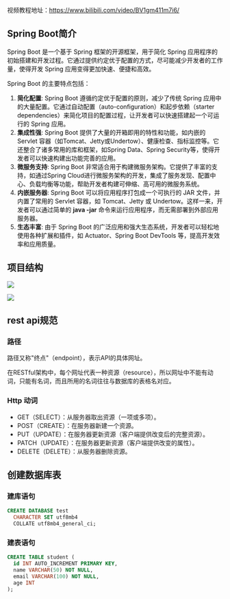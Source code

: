 视频教程地址：https://www.bilibili.com/video/BV1gm411m7i6/

## Spring Boot简介
<font style="color:rgb(13, 13, 13);">Spring Boot 是一个基于 Spring 框架的开源框架，用于简化 Spring 应用程序的初始搭建和开发过程。它通过提供约定优于配置的方式，尽可能减少开发者的工作量，使得开发 Spring 应用变得更加快速、便捷和高效。</font>

<font style="color:rgb(13, 13, 13);"></font>

<font style="color:rgb(13, 13, 13);">Spring Boot 的主要特点包括：</font>

1. **简化配置**<font style="color:rgb(13, 13, 13);">: Spring Boot 遵循约定优于配置的原则，减少了传统 Spring 应用中的大量配置。它通过自动配置（auto-configuration）和起步依赖（starter dependencies）来简化项目的配置过程，让开发者可以快速搭建起一个可运行的 Spring 应用。</font>
2. **集成性强**<font style="color:rgb(13, 13, 13);">: Spring Boot 提供了大量的开箱即用的特性和功能，如内嵌的 Servlet 容器（如Tomcat、Jetty或Undertow）、健康检查、指标监控等。它还整合了诸多常用的库和框架，如Spring Data、Spring Security等，使得开发者可以快速构建出功能完善的应用。</font>
3. **微服务支持**<font style="color:rgb(13, 13, 13);">: Spring Boot 非常适合用于构建微服务架构。它提供了丰富的支持，如通过Spring Cloud进行微服务架构的开发，集成了服务发现、配置中心、负载均衡等功能，帮助开发者构建可伸缩、高可用的微服务系统。</font>
4. **内嵌服务器**<font style="color:rgb(13, 13, 13);">: Spring Boot 可以将应用程序打包成一个可执行的 JAR 文件，并内置了常用的 Servlet 容器，如 Tomcat、Jetty 或 Undertow。这样一来，开发者可以通过简单的 </font>**java -jar**<font style="color:rgb(13, 13, 13);"> 命令来运行应用程序，而无需部署到外部应用服务器。</font>
5. **生态丰富**<font style="color:rgb(13, 13, 13);">: 由于 Spring Boot 的广泛应用和强大生态系统，开发者可以轻松地使用各种扩展和插件，如 Actuator、Spring Boot DevTools 等，提高开发效率和应用质量。</font>



## 项目结构
![](https://cdn.nlark.com/yuque/0/2024/png/26411187/1713671184591-1eaa108f-8494-406e-8d36-cc3f69e033e3.png)



![](https://cdn.nlark.com/yuque/0/2024/png/26411187/1713682478000-c27d690a-0eb1-44b4-8631-d3225c842a6a.png)



## rest api规范
### 路径
路径又称"终点"（endpoint），表示API的具体网址。

在RESTful架构中，每个网址代表一种资源（resource），所以网址中不能有动词，只能有名词，而且所用的名词往往与数据库的表格名对应。



### Http 动词
+ GET（SELECT）：从服务器取出资源（一项或多项）。
+ POST（CREATE）：在服务器新建一个资源。
+ PUT（UPDATE）：在服务器更新资源（客户端提供改变后的完整资源）。
+ PATCH（UPDATE）：在服务器更新资源（客户端提供改变的属性）。
+ DELETE（DELETE）：从服务器删除资源。



## 创建数据库表
### 建库语句
```sql
CREATE DATABASE test
  CHARACTER SET utf8mb4
  COLLATE utf8mb4_general_ci;
```



### 建表语句
```sql
CREATE TABLE student (
  id INT AUTO_INCREMENT PRIMARY KEY,
  name VARCHAR(50) NOT NULL,
  email VARCHAR(100) NOT NULL,
  age INT
);
```
